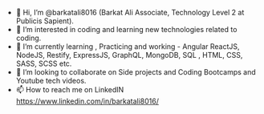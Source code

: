 - 👋 Hi, I’m @barkatali8016 (Barkat Ali Associate, Technology Level 2 at Publicis Sapient).
- 👀 I’m interested in coding and learning new technologies related to coding.
- 🌱 I’m currently learning , Practicing and working - Angular ReactJS, NodeJS, Restify, ExpressJS, GraphQL, MongoDB, SQL , HTML, CSS, SASS, SCSS etc.
- 💞️ I’m looking to collaborate on Side projects and Coding Bootcamps and Youtube tech videos.
- 📫 How to reach me on LinkedIN https://www.linkedin.com/in/barkatali8016/

<!---
barkatali8016/barkatali8016 is a ✨ special ✨ repository because its `README.md` (this file) appears on your GitHub profile.
You can click the Preview link to take a look at your changes.
--->
